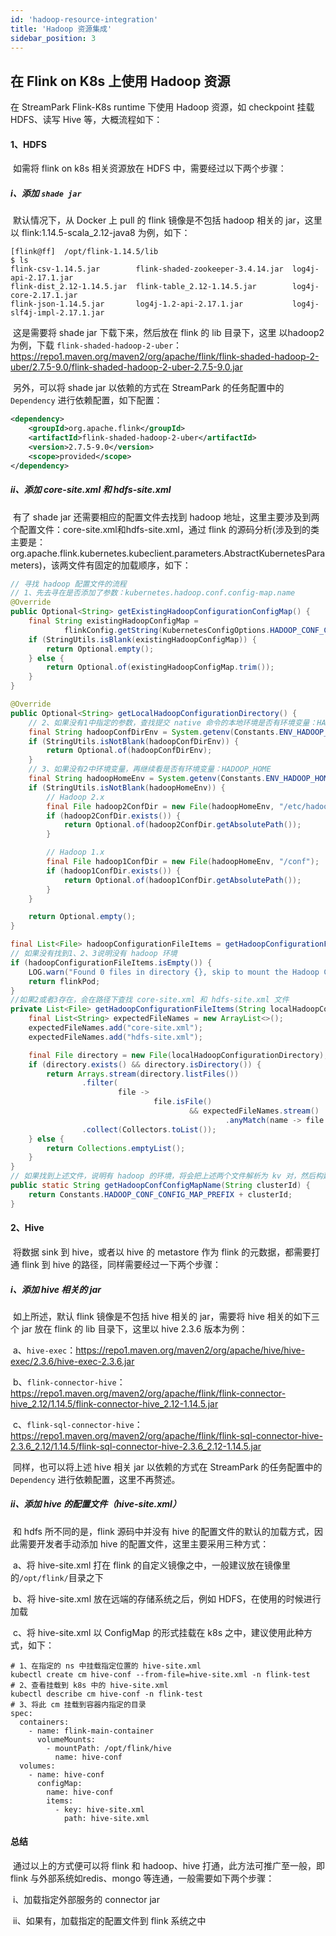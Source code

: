 ```yaml
---
id: 'hadoop-resource-integration'
title: 'Hadoop 资源集成'
sidebar_position: 3
---
```


## 在 Flink on K8s 上使用 Hadoop 资源

在 StreamPark Flink-K8s runtime 下使用 Hadoop 资源，如 checkpoint 挂载 HDFS、读写 Hive 等，大概流程如下：

#### 1、HDFS

​       如需将 flink on k8s 相关资源放在 HDFS 中，需要经过以下两个步骤：

##### i、添加 `shade jar`

​           默认情况下，从 Docker 上 pull 的 flink 镜像是不包括 hadoop 相关的 jar，这里以 flink:1.14.5-scala_2.12-java8 为例，如下：

```shell
[flink@ff]  /opt/flink-1.14.5/lib
$ ls
flink-csv-1.14.5.jar        flink-shaded-zookeeper-3.4.14.jar  log4j-api-2.17.1.jar
flink-dist_2.12-1.14.5.jar  flink-table_2.12-1.14.5.jar        log4j-core-2.17.1.jar
flink-json-1.14.5.jar       log4j-1.2-api-2.17.1.jar           log4j-slf4j-impl-2.17.1.jar
```

​         这是需要将 shade jar 下载下来，然后放在 flink 的 lib 目录下，这里 以hadoop2 为例，下载 `flink-shaded-hadoop-2-uber`：https://repo1.maven.org/maven2/org/apache/flink/flink-shaded-hadoop-2-uber/2.7.5-9.0/flink-shaded-hadoop-2-uber-2.7.5-9.0.jar

​	另外，可以将 shade jar 以依赖的方式在 StreamPark 的任务配置中的`Dependency` 进行依赖配置，如下配置：

```xml
<dependency>
    <groupId>org.apache.flink</groupId>
    <artifactId>flink-shaded-hadoop-2-uber</artifactId>
    <version>2.7.5-9.0</version>
    <scope>provided</scope>
</dependency>
```

##### ii、添加 core-site.xml 和 hdfs-site.xml

​            有了 shade jar 还需要相应的配置文件去找到 hadoop 地址，这里主要涉及到两个配置文件：core-site.xml和hdfs-site.xml，通过 flink 的源码分析(涉及到的类主要是：org.apache.flink.kubernetes.kubeclient.parameters.AbstractKubernetesParameters)，该两文件有固定的加载顺序，如下：

```java
// 寻找 hadoop 配置文件的流程
// 1、先去寻在是否添加了参数：kubernetes.hadoop.conf.config-map.name
@Override
public Optional<String> getExistingHadoopConfigurationConfigMap() {
    final String existingHadoopConfigMap =
            flinkConfig.getString(KubernetesConfigOptions.HADOOP_CONF_CONFIG_MAP);
    if (StringUtils.isBlank(existingHadoopConfigMap)) {
        return Optional.empty();
    } else {
        return Optional.of(existingHadoopConfigMap.trim());
    }
}

@Override
public Optional<String> getLocalHadoopConfigurationDirectory() {
    // 2、如果没有1中指定的参数，查找提交 native 命令的本地环境是否有环境变量：HADOOP_CONF_DIR
    final String hadoopConfDirEnv = System.getenv(Constants.ENV_HADOOP_CONF_DIR);
    if (StringUtils.isNotBlank(hadoopConfDirEnv)) {
        return Optional.of(hadoopConfDirEnv);
    }
    // 3、如果没有2中环境变量，再继续看是否有环境变量：HADOOP_HOME
    final String hadoopHomeEnv = System.getenv(Constants.ENV_HADOOP_HOME);
    if (StringUtils.isNotBlank(hadoopHomeEnv)) {
        // Hadoop 2.x
        final File hadoop2ConfDir = new File(hadoopHomeEnv, "/etc/hadoop");
        if (hadoop2ConfDir.exists()) {
            return Optional.of(hadoop2ConfDir.getAbsolutePath());
        }

        // Hadoop 1.x
        final File hadoop1ConfDir = new File(hadoopHomeEnv, "/conf");
        if (hadoop1ConfDir.exists()) {
            return Optional.of(hadoop1ConfDir.getAbsolutePath());
        }
    }

    return Optional.empty();
}

final List<File> hadoopConfigurationFileItems = getHadoopConfigurationFileItems(localHadoopConfigurationDirectory.get());
// 如果没有找到1、2、3说明没有 hadoop 环境
if (hadoopConfigurationFileItems.isEmpty()) {
    LOG.warn("Found 0 files in directory {}, skip to mount the Hadoop Configuration ConfigMap.", localHadoopConfigurationDirectory.get());
    return flinkPod;
}
//如果2或者3存在，会在路径下查找 core-site.xml 和 hdfs-site.xml 文件
private List<File> getHadoopConfigurationFileItems(String localHadoopConfigurationDirectory) {
    final List<String> expectedFileNames = new ArrayList<>();
    expectedFileNames.add("core-site.xml");
    expectedFileNames.add("hdfs-site.xml");

    final File directory = new File(localHadoopConfigurationDirectory);
    if (directory.exists() && directory.isDirectory()) {
        return Arrays.stream(directory.listFiles())
                .filter(
                        file ->
                                file.isFile()
                                        && expectedFileNames.stream()
                                                .anyMatch(name -> file.getName().equals(name)))
                .collect(Collectors.toList());
    } else {
        return Collections.emptyList();
    }
}
// 如果找到上述文件，说明有 hadoop 的环境，将会把上述两个文件解析为 kv 对，然后构建成一个 ConfigMap，名字命名规则如下：
public static String getHadoopConfConfigMapName(String clusterId) {
    return Constants.HADOOP_CONF_CONFIG_MAP_PREFIX + clusterId;
}
```



#### 2、Hive

​        将数据 sink 到 hive，或者以 hive 的 metastore 作为 flink 的元数据，都需要打通 flink 到 hive 的路径，同样需要经过一下两个步骤：

##### i、添加 hive 相关的 jar

​	     如上所述，默认 flink 镜像是不包括 hive 相关的 jar，需要将 hive 相关的如下三个 jar 放在 flink 的 lib 目录下，这里以 hive 2.3.6 版本为例：

​                a、`hive-exec`：https://repo1.maven.org/maven2/org/apache/hive/hive-exec/2.3.6/hive-exec-2.3.6.jar

​                b、`flink-connector-hive`：https://repo1.maven.org/maven2/org/apache/flink/flink-connector-hive_2.12/1.14.5/flink-connector-hive_2.12-1.14.5.jar

​                c、`flink-sql-connector-hive`：https://repo1.maven.org/maven2/org/apache/flink/flink-sql-connector-hive-2.3.6_2.12/1.14.5/flink-sql-connector-hive-2.3.6_2.12-1.14.5.jar

​               同样，也可以将上述 hive 相关 jar 以依赖的方式在 StreamPark 的任务配置中的`Dependency` 进行依赖配置，这里不再赘述。

##### ii、添加 hive 的配置文件（hive-site.xml）

​	       和 hdfs 所不同的是，flink 源码中并没有 hive 的配置文件的默认的加载方式，因此需要开发者手动添加 hive 的配置文件，这里主要采用三种方式：

​		a、将 hive-site.xml 打在 flink 的自定义镜像之中，一般建议放在镜像里的`/opt/flink/`目录之下

​		b、将 hive-site.xml 放在远端的存储系统之后，例如 HDFS，在使用的时候进行加载

​		c、将 hive-site.xml 以 ConfigMap 的形式挂载在 k8s 之中，建议使用此种方式，如下：

```shell
# 1、在指定的 ns 中挂载指定位置的 hive-site.xml
kubectl create cm hive-conf --from-file=hive-site.xml -n flink-test
# 2、查看挂载到 k8s 中的 hive-site.xml
kubectl describe cm hive-conf -n flink-test 
# 3、将此 cm 挂载到容器内指定的目录
spec:
  containers:
    - name: flink-main-container
      volumeMounts:
        - mountPath: /opt/flink/hive
          name: hive-conf
  volumes:
    - name: hive-conf
      configMap:
        name: hive-conf
        items:
          - key: hive-site.xml
            path: hive-site.xml
```



#### 总结

​        通过以上的方式便可以将 flink 和 hadoop、hive 打通，此方法可推广至一般，即 flink 与外部系统如redis、mongo 等连通，一般需要如下两个步骤：

​        i、加载指定外部服务的 connector jar

​	ii、如果有，加载指定的配置文件到 flink 系统之中



